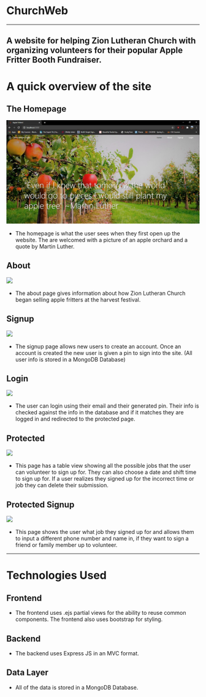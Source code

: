 # ChurchWeb
---
A website for helping Zion Lutheran Church with organizing volunteers for their popular Apple Fritter Booth Fundraiser.
---
# A quick overview of the site
## The Homepage
![](READMEImages/Homepage.jpg)
- The homepage is what the user sees when they first open up the website. The are welcomed with a picture of an apple orchard and a quote by Martin Luther.
## About
![](About.jpg)
- The about page gives information about how Zion Lutheran Church began selling apple fritters at the harvest festival.
## Signup
![](Signup.jpg)
- The signup page allows new users to create an account. Once an account is created the new user is given a pin to sign into the site. (All user info is stored in a MongoDB Database)
## Login
![](Login.jpg)
- The user can login using their email and their generated pin. Their info is checked against the info in the database and if it matches they are logged in and redirected to the protected page.
## Protected
![](Protected.jpg)
- This page has a table view showing all the possible jobs that the user can volunteer to sign up for. They can also choose a date and shift time to sign up for. If a user realizes they signed up for the incorrect time or job they can delete their submission.
## Protected Signup
![](ProtectedSignup.jpg)
- This page shows the user what job they signed up for and allows them to input a different phone number and name in, if they want to sign a friend or family member up to volunteer.
---
# Technologies Used
## Frontend
- The frontend uses .ejs partial views for the ability to reuse common components. The frontend also uses bootstrap for styling. 
## Backend
- The backend uses Express JS in an MVC format. 
## Data Layer
- All of the data is stored in a MongoDB Database.
